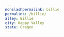 ```yaml
---
﻿nonslashpermalink: billie
permalink: /billie/
alley: Billie
city: Happy Valley
state: Oregon
---
```


